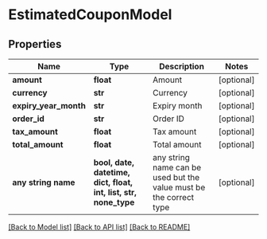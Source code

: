 # EstimatedCouponModel


## Properties
Name | Type | Description | Notes
------------ | ------------- | ------------- | -------------
**amount** | **float** | Amount | [optional] 
**currency** | **str** | Currency | [optional] 
**expiry_year_month** | **str** | Expiry month | [optional] 
**order_id** | **str** | Order ID | [optional] 
**tax_amount** | **float** | Tax amount | [optional] 
**total_amount** | **float** | Total amount | [optional] 
**any string name** | **bool, date, datetime, dict, float, int, list, str, none_type** | any string name can be used but the value must be the correct type | [optional]

[[Back to Model list]](../README.md#documentation-for-models) [[Back to API list]](../README.md#documentation-for-api-endpoints) [[Back to README]](../README.md)



